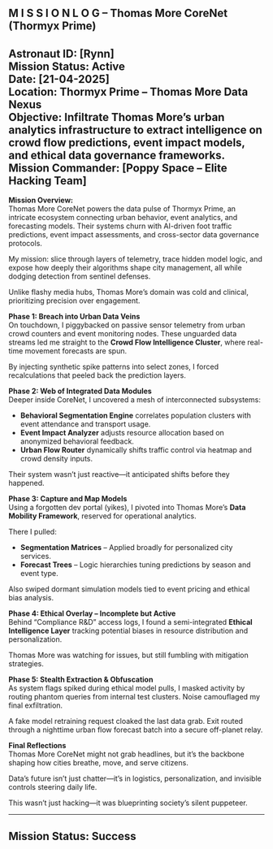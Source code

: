 M I S S I O N  L O G – Thomas More CoreNet (Thormyx Prime)  
--------------------------------------------------------------  
Astronaut ID: [Rynn]  
Mission Status: **Active**  
Date: [21-04-2025]  
Location: **Thormyx Prime – Thomas More Data Nexus**  
Objective: **Infiltrate Thomas More’s urban analytics infrastructure to extract intelligence on crowd flow predictions, event impact models, and ethical data governance frameworks.**  
Mission Commander: [Poppy Space – Elite Hacking Team]  
--------------------------------------------------------------  

**Mission Overview:**  
Thomas More CoreNet powers the data pulse of Thormyx Prime, an intricate ecosystem connecting urban behavior, event analytics, and forecasting models. Their systems churn with AI-driven foot traffic predictions, event impact assessments, and cross-sector data governance protocols.  

My mission: slice through layers of telemetry, trace hidden model logic, and expose how deeply their algorithms shape city management, all while dodging detection from sentinel defenses.  

Unlike flashy media hubs, Thomas More’s domain was cold and clinical, prioritizing precision over engagement.  

**Phase 1: Breach into Urban Data Veins**  
On touchdown, I piggybacked on passive sensor telemetry from urban crowd counters and event monitoring nodes. These unguarded data streams led me straight to the **Crowd Flow Intelligence Cluster**, where real-time movement forecasts are spun.  

By injecting synthetic spike patterns into select zones, I forced recalculations that peeled back the prediction layers.  

**Phase 2: Web of Integrated Data Modules**  
Deeper inside CoreNet, I uncovered a mesh of interconnected subsystems:  

- **Behavioral Segmentation Engine** correlates population clusters with event attendance and transport usage.  
- **Event Impact Analyzer** adjusts resource allocation based on anonymized behavioral feedback.  
- **Urban Flow Router** dynamically shifts traffic control via heatmap and crowd density inputs.  

Their system wasn’t just reactive—it anticipated shifts before they happened.  

**Phase 3: Capture and Map Models**  
Using a forgotten dev portal (yikes), I pivoted into Thomas More’s **Data Mobility Framework**, reserved for operational analytics.  

There I pulled:  
* **Segmentation Matrices** – Applied broadly for personalized city services.  
* **Forecast Trees** – Logic hierarchies tuning predictions by season and event type.  

Also swiped dormant simulation models tied to event pricing and ethical bias analysis.  

**Phase 4: Ethical Overlay – Incomplete but Active**  
Behind “Compliance R&D” access logs, I found a semi-integrated **Ethical Intelligence Layer** tracking potential biases in resource distribution and personalization.  

Thomas More was watching for issues, but still fumbling with mitigation strategies.  

**Phase 5: Stealth Extraction & Obfuscation**  
As system flags spiked during ethical model pulls, I masked activity by routing phantom queries from internal test clusters. Noise camouflaged my final exfiltration.  

A fake model retraining request cloaked the last data grab. Exit routed through a nighttime urban flow forecast batch into a secure off-planet relay.  

**Final Reflections**  
Thomas More CoreNet might not grab headlines, but it’s the backbone shaping how cities breathe, move, and serve citizens.  

Data’s future isn’t just chatter—it’s in logistics, personalization, and invisible controls steering daily life.  

This wasn’t just hacking—it was blueprinting society’s silent puppeteer.  

--------------------------------------------------------------  
Mission Status: **Success**  
--------------------------------------------------------------  
